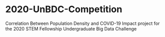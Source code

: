 # 2020-UnBDC-Competition
Correlation Between Population Density and COVID-19 Impact project for the 2020 STEM Fellowship Undergraduate Big Data Challenge
